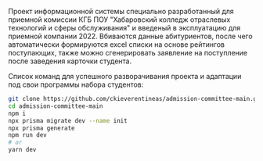 Проект информационной системы специально разработанный для приемной комиссии КГБ ПОУ "Хабаровский колледж отраслевых технологий и сферы обслуживания" и введеный в эксплуатацию для приемной компании 2022. Вбиваются данные абитуриентов, после чего автоматически формируются excel списки на основе рейтингов поступающих, также можно сгенерировать заявление на поступление после заведения карточки студента. 

Список команд для успешного разворачивания проекта и адаптации под свои программы набора студентов:

```bash
git clone https://github.com/ckieverentineas/admission-committee-main.git
cd admission-committee-main
npm i
npx prisma migrate dev --name init
npx prisma generate
npm run dev
# or
yarn dev
```
